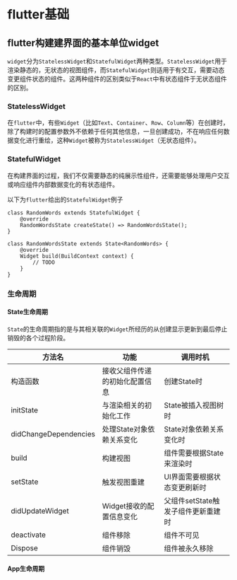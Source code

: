 # flutter基础

## flutter构建建界面的基本单位widget

`widget`分为`StatelessWidget`和`StatefulWidget`两种类型。`StatelessWidget`用于渲染静态的，无状态的视图组件，而`StatefulWidget`则适用于有交互，需要动态变更组件状态的组件。这两种组件的区别类似于`React`中有状态组件于无状态组件的区别。

### StatelessWidget

在`flutter`中，有些`Widget`（比如`Text`、`Container`、`Row`、`Column`等）在创建时，除了构建时的配置参数外不依赖于任何其他信息，一旦创建成功，不在响应任何数据变化进行重绘，这种`Widget`被称为`StatelessWidget`（无状态组件）。

### StatefulWidget

在构建界面的过程，我们不仅需要静态的纯展示性组件，还需要能够处理用户交互或响应组件内部数据变化的有状态组件。

以下为`flutter`给出的`StatefulWidget`例子

```
class RandomWords extends StatefulWidget {
	@override
	RandomWordsState createState() => RandomWordsState();
}

class RandomWordsState extends State<RandomWords> {
	@override
	Widget build(BuildContext context) {
		// TODO
	}
}
```

### 生命周期

#### State生命周期

`State`的生命周期指的是与其相关联的`Widget`所经历的从创建显示更新到最后停止销毁的各个过程阶段。

| 方法名                | 功能                           | 调用时机                           |
| --------------------- | ------------------------------ | ---------------------------------- |
| 构造函数              | 接收父组件传递的初始化配置信息 | 创建State时                        |
| initState             | 与渲染相关的初始化工作         | State被插入视图树时                |
| didChangeDependencies | 处理State对象依赖关系变化      | State对象依赖关系变化时            |
| build                 | 构建视图                       | 组件需要根据State来渲染时          |
| setState              | 触发视图重建                   | UI界面需要根据状态变更刷新时       |
| didUpdateWidget       | Widget接收的配置信息变化       | 父组件setState触发子组件更新重建时 |
| deactivate            | 组件移除                       | 组件不可见                         |
| Dispose               | 组件销毁                       | 组件被永久移除                     |

#### App生命周期

